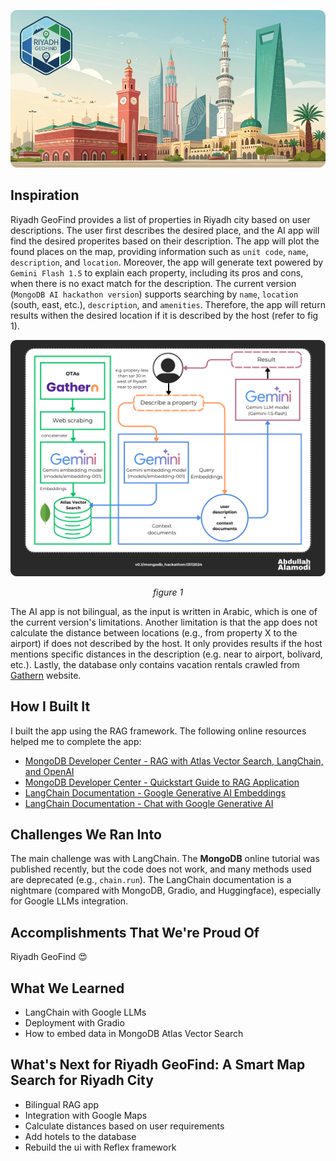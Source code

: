 <p align="center">
    <img src="./asset/banner.png" alt="Banner">
</p>


## **Inspiration**
Riyadh GeoFind provides a list of properties in Riyadh city based on user descriptions. The user first describes the desired place, and the AI app will find the desired properites based on their description. The app will plot the found places on the map, providing information such as `unit code`, `name`, `description`, and `location`. Moreover, the app will generate text powered by `Gemini Flash 1.5` to explain each property, including its pros and cons, when there is no exact match for the description. The current version (`MongoDB AI hackathon version`) supports searching by `name`, `location` (south, east, etc.), `description`, and `amenities`. Therefore, the app will return results withen the desired location if it is described by the host (refer to fig 1).

<p align="center">
    <img src="./asset/mongodb-hackathon/rag-flowchart13112024.png" alt="Banner" width="800">
</p>

<p align="center">
    <em>figure 1</em>
</p>

The AI app is not bilingual, as the input is written in Arabic, which is one of the current version's limitations. Another limitation is that the app does not calculate the distance between locations (e.g., from property X to the airport) if does not described by the host. It only provides results if the host mentions specific distances in the description (e.g. near to airport, bolivard, etc.). Lastly, the database only contains vacation rentals crawled from [Gathern](https://gathern.co) website.

## **How I Built It**
I built the app using the RAG framework. The following online resources helped me to complete the app:

- [MongoDB Developer Center - RAG with Atlas Vector Search, LangChain, and OpenAI](https://www.mongodb.com/developer/products/atlas/rag-atlas-vector-search-langchain-openai/)
- [MongoDB Developer Center - Quickstart Guide to RAG Application](https://www.mongodb.com/developer/products/atlas/guide-to-rag-application/)
- [LangChain Documentation - Google Generative AI Embeddings](https://python.langchain.com/docs/integrations/text_embedding/google_generative_ai/)
- [LangChain Documentation - Chat with Google Generative AI](https://python.langchain.com/docs/integrations/chat/google_generative_ai/)

## **Challenges We Ran Into**
The main challenge was with LangChain. The **MongoDB** online tutorial was published recently, but the code does not work, and many methods used are deprecated (e.g., `chain.run`). The LangChain documentation is a nightmare (compared with MongoDB, Gradio, and Huggingface), especially for Google LLMs integration.

## **Accomplishments That We're Proud Of**
Riyadh GeoFind 😍

## **What We Learned**
- LangChain with Google LLMs
- Deployment with Gradio
- How to embed data in MongoDB Atlas Vector Search

## **What's Next for Riyadh GeoFind: A Smart Map Search for Riyadh City**
- Bilingual RAG app
- Integration with Google Maps
- Calculate distances based on user requirements
- Add hotels to the database
- Rebuild the ui with Reflex framework